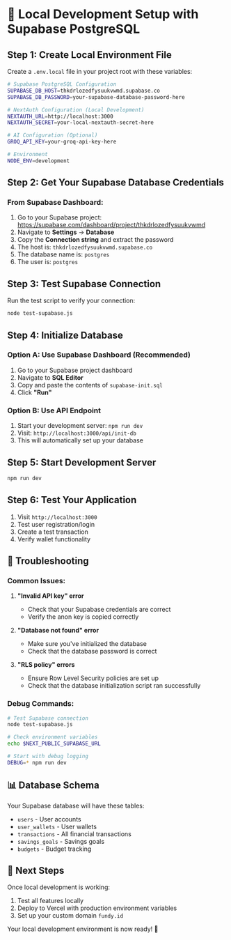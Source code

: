 # 🚀 Local Development Setup with Supabase PostgreSQL

## Step 1: Create Local Environment File

Create a `.env.local` file in your project root with these variables:

```bash
# Supabase PostgreSQL Configuration
SUPABASE_DB_HOST=thkdrlozedfysuukvwmd.supabase.co
SUPABASE_DB_PASSWORD=your-supabase-database-password-here

# NextAuth Configuration (Local Development)
NEXTAUTH_URL=http://localhost:3000
NEXTAUTH_SECRET=your-local-nextauth-secret-here

# AI Configuration (Optional)
GROQ_API_KEY=your-groq-api-key-here

# Environment
NODE_ENV=development
```

## Step 2: Get Your Supabase Database Credentials

### From Supabase Dashboard:
1. Go to your Supabase project: https://supabase.com/dashboard/project/thkdrlozedfysuukvwmd
2. Navigate to **Settings** → **Database**
3. Copy the **Connection string** and extract the password
4. The host is: `thkdrlozedfysuukvwmd.supabase.co`
5. The database name is: `postgres`
6. The user is: `postgres`

## Step 3: Test Supabase Connection

Run the test script to verify your connection:

```bash
node test-supabase.js
```

## Step 4: Initialize Database

### Option A: Use Supabase Dashboard (Recommended)
1. Go to your Supabase project dashboard
2. Navigate to **SQL Editor**
3. Copy and paste the contents of `supabase-init.sql`
4. Click **"Run"**

### Option B: Use API Endpoint
1. Start your development server: `npm run dev`
2. Visit: `http://localhost:3000/api/init-db`
3. This will automatically set up your database

## Step 5: Start Development Server

```bash
npm run dev
```

## Step 6: Test Your Application

1. Visit `http://localhost:3000`
2. Test user registration/login
3. Create a test transaction
4. Verify wallet functionality

## 🔧 Troubleshooting

### Common Issues:

1. **"Invalid API key" error**
   - Check that your Supabase credentials are correct
   - Verify the anon key is copied correctly

2. **"Database not found" error**
   - Make sure you've initialized the database
   - Check that the database password is correct

3. **"RLS policy" errors**
   - Ensure Row Level Security policies are set up
   - Check that the database initialization script ran successfully

### Debug Commands:

```bash
# Test Supabase connection
node test-supabase.js

# Check environment variables
echo $NEXT_PUBLIC_SUPABASE_URL

# Start with debug logging
DEBUG=* npm run dev
```

## 📊 Database Schema

Your Supabase database will have these tables:
- `users` - User accounts
- `user_wallets` - User wallets
- `transactions` - All financial transactions
- `savings_goals` - Savings goals
- `budgets` - Budget tracking

## 🎯 Next Steps

Once local development is working:
1. Test all features locally
2. Deploy to Vercel with production environment variables
3. Set up your custom domain `fundy.id`

Your local development environment is now ready! 🚀
